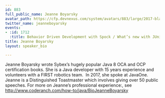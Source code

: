 ```yaml
---
id: 883
full_public_name: Jeanne Boyarsky
avatar_path: https://cfp.devnexus.com/system/avatars/883/large/2017-black-and-white.jpeg?1510619579
twitter_name: jeanneboyarsky
events:
- :id: 1712
  :title: Behavior Driven Development with Spock / What’s new with JUnit 5
title: Jeanne Boyarsky
layout: speaker_bio

---
```

Jeanne Boyarsky wrote Sybex’s hugely popular Java 8 OCA and OCP certification books. She is a Java developer with 15 years experience and volunteers with a FIRST robotics team.  In 2017, she spoke at JavaOne.  Jeanne is a Distinguished Toastmaster which involves giving over 50 public speeches. For more on Jeanne’s professional experience:, see http://www.coderanch.com/how-to/java/BioJeanneBoyarsky